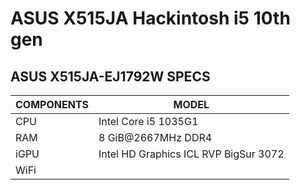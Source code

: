 # ASUS X515JA Hackintosh i5 10th gen
## ASUS X515JA-EJ1792W SPECS

| COMPONENTS | MODEL                                 |
|------------|---------------------------------------|
| CPU        | Intel Core i5 1035G1                  |
| RAM        | 8 GiB@2667MHz DDR4                    |
| iGPU       | Intel HD Graphics ICL RVP BigSur 3072 |
| WiFi       | 
